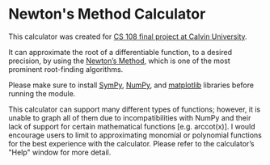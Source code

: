 # Newton's Method Calculator
This calculator was created for [CS 108 final project at Calvin University](https://cs.calvin.edu/courses/cs/108/kvlinden/project/).

It can approximate the root of a differentiable function, to a desired precision, by using the [Newton’s Method](https://en.wikipedia.org/w/index.php?title=Newton%27s_method&oldid=956131515), which is one of the most prominent root-finding algorithms.

Please make sure to install [SymPy](https://www.sympy.org/en/index.html), [NumPy](https://numpy.org/), and [matplotlib](https://matplotlib.org/) libraries before running the module.

This calculator can support many different types of functions; however, it is unable to graph all of them due to incompatibilities with NumPy and their lack of support for certain mathematical functions [e.g. arccot(x)]. I would encourage users to limit to approximating monomial or polynomial functions for the best experience with the calculator. Please refer to the calculator’s "Help" window for more detail.
